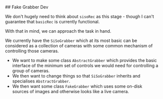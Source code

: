 ## Fake Grabber Dev

We don't hugely need to think about `sisoRec` as this stage - though I can't guarantee that `basicRec` is currently functional.

With that in mind, we can approach the task in hand.

We currently have the `SiSoGrabber` which at its most basic can be considered as a collection of cameras with some common mechanism of controlling those cameras. 

  - We want to make some class `AbstractGrabber` which provides the basic interface of the minimum set of controls we would need for controlling a group of cameras.
  - We then want to change things so that `SiSoGrabber` inherits and specialises `AbstractGrabber`.
  - We then want some class `FakeGrabber` which uses some on-disk sources of images and otherwise looks like a live camera.

  


